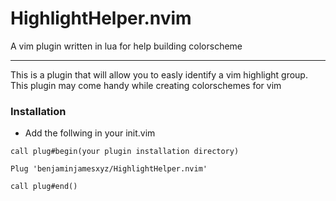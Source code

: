 # HighlightHelper.nvim
A vim plugin written in lua for help building colorscheme
<hr/>

This is a plugin that will allow you to easly identify a vim highlight group. This plugin may come handy while creating colorschemes for vim<br/>

### Installation
* Add the follwing in your init.vim <br/>
<pre><code>call plug#begin(your plugin installation directory)<br/>
Plug 'benjaminjamesxyz/HighlightHelper.nvim'<br/>
call plug#end()</code></pre>
